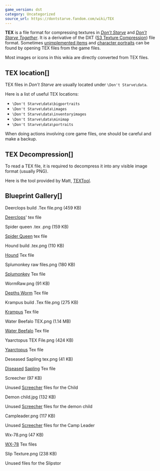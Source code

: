 ```yaml
---
game_version: dst
category: Uncategorized
source_url: https://dontstarve.fandom.com/wiki/TEX
---
```


**TEX** is a file format for compressing textures in *[Don't Starve](/wiki/Don%27t_Starve "Don't Starve")* and *[Don't Starve Together](/wiki/Don%27t_Starve_Together "Don't Starve Together")*. It is a derivative of the DXT ([S3 Texture Compression](https://en.wikipedia.org/wiki/S3_Texture_Compression "wikipedia:S3 Texture Compression")) file format. Sometimes [unimplemented items](/wiki/Unimplemented_Features "Unimplemented Features") and [character portraits](/wiki/Unimplemented_Characters "Unimplemented Characters") can be found by opening TEX files from the game files.

Most images or icons in this wikia are directly converted from TEX files.

## TEX location[]

TEX files in *Don't Starve* are usually located under `\Don't Starve\data`.

Here is a list of useful TEX locations:

* `\Don't Starve\data\bigportraits`
* `\Don't Starve\data\images`
* `\Don't Starve\data\inventoryimages`
* `\Don't Starve\data\minimap`
* `\Don't Starve\data\portraits`

When doing actions involving core game files, one should be careful and make a backup.

## TEX Decompression[]

To read a TEX file, it is required to decompress it into any visible image format (usually PNG).

Here is the tool provided by Matt, [TEXTool](http://forums.kleientertainment.com/files/file/73-matts-tools/).

## Blueprint Gallery[]

Deerclops build .Tex file.png (459 KB)

[Deerclops](/wiki/Deerclops "Deerclops")' tex file

Spider queen .tex .png (159 KB)

[Spider Queen](/wiki/Spider_Queen "Spider Queen") tex file

Hound build .tex.png (110 KB)

[Hound](/wiki/Hound "Hound") Tex file

Splumonkey raw files.png (180 KB)

[Splumonkey](/wiki/Splumonkey "Splumonkey") Tex file

WormRaw.png (91 KB)

[Depths Worm](/wiki/Depths_Worm "Depths Worm") Tex file

Krampus build .Tex file.png (275 KB)

[Krampus](/wiki/Krampus "Krampus") Tex file

Water Beefalo TEX.png (1.14 MB)

[Water Beefalo](/wiki/Water_Beefalo "Water Beefalo") Tex file

Yaarctopus TEX File.png (424 KB)

[Yaarctopus](/wiki/Yaarctopus "Yaarctopus") Tex file

Deseased Sapling tex.png (41 KB)

[Diseased](/wiki/Disease "Disease") [Sapling](/wiki/Sapling "Sapling") Tex file

Screecher (97 KB)

Unused [Screecher](/wiki/Screecher "Screecher") files for the Child

Demon child.jpg (132 KB)

Unused [Screecher](/wiki/Screecher "Screecher") files for the demon child

Campleader.png (117 KB)

Unused [Screecher](/wiki/Screecher "Screecher") files for the Camp Leader

Wx-78.png (47 KB)

[WX-78](/wiki/WX-78 "WX-78") Tex files

Slip Texture.png (238 KB)

Unused files for the Slipstor